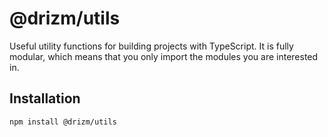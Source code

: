# @drizm/utils

Useful utility functions for building projects with TypeScript. It is fully modular, which means that you only import the modules you are interested in.

## Installation
```shell
npm install @drizm/utils
```
